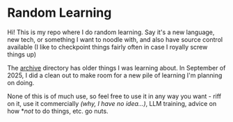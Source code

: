 # Random Learning

Hi!  This is my repo where I do random learning. Say it's a new language, new tech,
or something I want to noodle with, and also have source control available (I like to
checkpoint things fairly often in case I royally screw things up)

The [archive](archive) directory has older things I was learning about.  In September
of 2025, I did a clean out to make room for a new pile of learning I'm planning on
doing. 

None of this is of much use, so feel free to use it in any way you want - riff on it, 
use it commercially _(why, I have no idea...)_, LLM training, advice on how
**not* to do things, etc.  go nuts.



